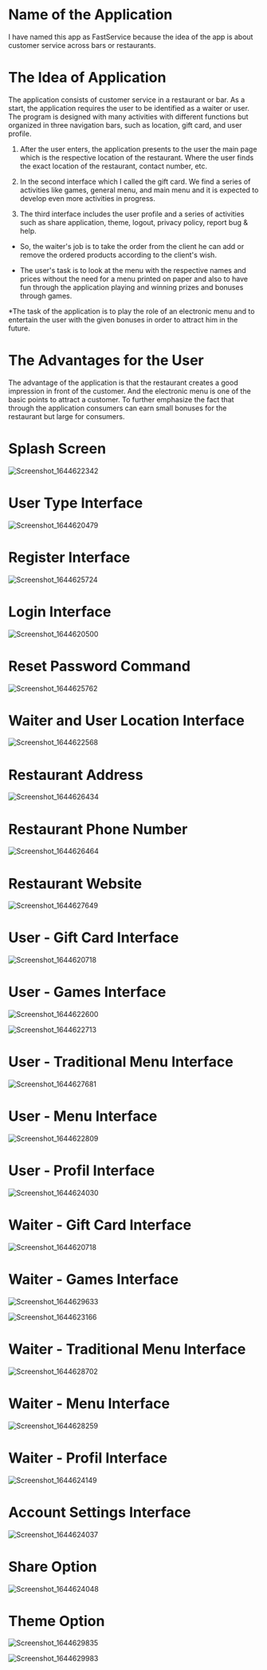 # Name of the Application 
I have named this app as FastService because the idea of the app is about customer service across bars or restaurants.

# The Idea of Application 
The application consists of customer service in a restaurant or bar. As a start, the application requires the user to be identified as a waiter or user. The program is designed with many activities with different functions but organized in three navigation bars, such as location, gift card, and user profile.

1. After the user enters, the application presents to the user the main page which is the respective location of the restaurant. Where the user finds the exact location of the restaurant, contact number, etc.

2. In the second interface which I called the gift card. We find a series of activities like games, general menu, and main menu and it is expected to develop even more activities in progress.

3. The third interface includes the user profile and a series of activities such as share application, theme, logout, privacy policy, report bug & help.

* So, the waiter's job is to take the order from the client he can add or remove the ordered products according to the client's wish.

* The user's task is to look at the menu with the respective names and prices without the need for a menu printed on paper and also to have fun through the application playing and winning prizes and bonuses through games.

*The task of the application is to play the role of an electronic menu and to entertain the user with the given bonuses in order to attract him in the future.

# The Advantages for the User

The advantage of the application is that the restaurant creates a good impression in front of the customer. And the electronic menu is one of the basic points to attract a customer. To further emphasize the fact that through the application consumers can earn small bonuses for the restaurant but large for consumers.


# Splash Screen

![Screenshot_1644622342](https://user-images.githubusercontent.com/86987951/153686811-16eeea0d-2a23-43da-8855-319df698d3f3.png)

# User Type Interface 

![Screenshot_1644620479](https://user-images.githubusercontent.com/86987951/153687573-78f5e7d7-70ff-44e9-85f2-4d555cf5922d.png)

# Register Interface

![Screenshot_1644625724](https://user-images.githubusercontent.com/86987951/153688153-2993ec36-bd06-4948-ba9e-63a6ea4537c2.png)

# Login Interface

![Screenshot_1644620500](https://user-images.githubusercontent.com/86987951/153687688-01f9dd54-2c4a-49d1-a461-9b404276e514.png)

# Reset Password Command

![Screenshot_1644625762](https://user-images.githubusercontent.com/86987951/153688238-9079b8cb-f14e-4f6a-9c7b-211b02bb4811.png)

# Waiter and User Location Interface

![Screenshot_1644622568](https://user-images.githubusercontent.com/86987951/153688391-c9018e92-2a62-4e94-ab46-47ce9d898620.png)

# Restaurant Address 
  
![Screenshot_1644626434](https://user-images.githubusercontent.com/86987951/153689057-1dd1e031-4bcd-4989-ac82-c8477c552dab.png)

# Restaurant Phone Number

![Screenshot_1644626464](https://user-images.githubusercontent.com/86987951/153689115-435d6813-353e-4fce-ba07-50d01976e57a.png)

# Restaurant Website 

![Screenshot_1644627649](https://user-images.githubusercontent.com/86987951/153689826-43a40eec-b0ca-4172-8b4e-9c18bb733ded.png)

# User - Gift Card Interface

![Screenshot_1644620718](https://user-images.githubusercontent.com/86987951/153689298-c1bca57c-59c6-493b-8008-9c8e8dcf94ed.png)

# User - Games Interface

![Screenshot_1644622600](https://user-images.githubusercontent.com/86987951/153689361-130da48c-7940-49d2-8ea7-b0ea47c5947b.png)

![Screenshot_1644622713](https://user-images.githubusercontent.com/86987951/153689596-c0674af2-8656-4f20-845e-c38af128442d.png)

# User - Traditional Menu Interface

![Screenshot_1644627681](https://user-images.githubusercontent.com/86987951/153689812-931ec98d-ae3f-442d-ad7d-9497fbe4276f.png)

# User - Menu Interface

![Screenshot_1644622809](https://user-images.githubusercontent.com/86987951/153689845-d7707c32-5eef-49a4-be4b-00764e90b135.png)

# User - Profil Interface

![Screenshot_1644624030](https://user-images.githubusercontent.com/86987951/153690686-5410be36-f6f9-4bef-bca6-46da3cd2e3c5.png)

# Waiter - Gift Card Interface

![Screenshot_1644620718](https://user-images.githubusercontent.com/86987951/153689298-c1bca57c-59c6-493b-8008-9c8e8dcf94ed.png)

# Waiter - Games Interface

![Screenshot_1644629633](https://user-images.githubusercontent.com/86987951/153691149-4e4bb0a9-64fb-4d93-b73a-a99165479971.png)

![Screenshot_1644623166](https://user-images.githubusercontent.com/86987951/153689938-ae8493fa-e2c8-4855-ae16-ecbe14738f22.png)

# Waiter - Traditional Menu Interface

![Screenshot_1644628702](https://user-images.githubusercontent.com/86987951/153690522-2af621d0-5183-456e-b99e-decb9d850ccc.png)

# Waiter - Menu  Interface

![Screenshot_1644628259](https://user-images.githubusercontent.com/86987951/153690194-8e5ba418-c514-46f0-8770-3b0404114ea8.png)

# Waiter - Profil Interface

![Screenshot_1644624149](https://user-images.githubusercontent.com/86987951/153690707-c13da077-92e5-45dc-9635-30d0c14933e2.png)

# Account Settings Interface

![Screenshot_1644624037](https://user-images.githubusercontent.com/86987951/153690777-dd1b4b09-506d-4b06-85a6-4fac32ab7745.png)

# Share Option

![Screenshot_1644624048](https://user-images.githubusercontent.com/86987951/153690803-e17a30c0-1082-44c9-8014-1ba81b0cbf0c.png)

# Theme Option

![Screenshot_1644629835](https://user-images.githubusercontent.com/86987951/153691300-50d72e1f-6852-4fcf-9a02-ff73ec35cf57.png)

![Screenshot_1644629983](https://user-images.githubusercontent.com/86987951/153691308-3d01b4dc-b551-4a37-b0ee-dfb0475f312a.png)

